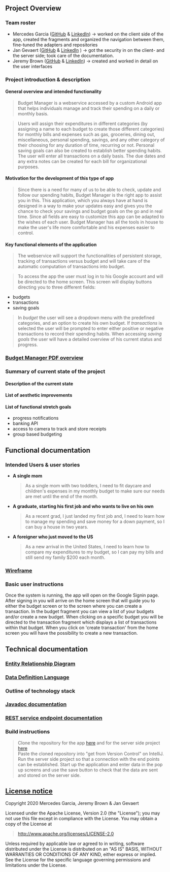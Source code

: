 ## Project Overview

### Team roster

* Mercedes Garcia ([GitHub](https://github.com/Merced-es) & [LinkedIn](https://www.linkedin.com/in/mercedes-garcia-961403139/))
        -> worked on the client side of the app, created the fragments and organized the navigation 
           between them, fine-tuned the adapters and repositories
* Jan Gevaert ([GitHub](https://github.com/jangevaert-design) & [LinkedIn](https://www.linkedin.com/in/jan-b-gevaert/) )
        -> got the security in on the client- and the server side; took care of the documentation.
* Jeremy Brown ([GitHub](https://github.com/jeremybrown505) & [LinkedIn](https://www.linkedin.com/in/jeremy505/))
        -> created and worked in detail on the user interfaces

### Project introduction & description

#### General overview and intended functionality

>Budget Manager is a webservice accessed by a custom Android app that helps individuals manage and
track their spending on a daily or monthly basis.

>Users will assign their expenditures in different categories (by assigning a name to each budget to 
create those different categories) for monthly bills and expenses such as
gas, groceries, dining out, miscellaneous, personal spending, savings, and any other category of 
their choosing for any duration of time, recurring or not. 
Personal saving goals can also be created to establish better spending habits.
The user will enter all transactions on a daily basis. 
The due dates and any extra notes can be created for each bill for organizational purposes. 

#### Motivation for the development of this type of app

>Since there is a need for many of us to be able to check, update and follow our spending habits, 
>Budget Manager is the right app to assist you in this. This application, which you always have at 
>hand is designed in a way to make your updates easy and gives you the chance to check your savings 
>and budget goals on the go and in real time. 
>Since all fields are easy to customize this app can be adapted to the wishes of each
>user. Budget Manager has all the tools in house to make the user's life more comfortable and his 
>expenses easier to control.

#### Key functional elements of the application

>The webservice will support the functionalities of persistent storage, tracking of transactions 
>versus budget and will take care of the automatic computation of transactions into budget.

>To access the app the user must log in to his Google account and will be directed to the home 
screen. This screen will display buttons directing you to three different fields: 
  * budgets
  * transactions
  * saving goals
>In _budget_ the user will see a dropdown menu with the predefined categories, and an option to
create his own budget. 
If _transactions_ is selected the user will be prompted to enter either positive or negative 
transactions to record their spending habits.
When accessing _saving goals_ the user will have a detailed overview of his current status and 
>progress.


### [Budget Manager PDF overview](docs/pdf/budget-manager-android-app.pdf)

### Summary of current state of the project

#### Description of the current state

#### List of aesthetic improvements

#### List of functional stretch goals
   * progress notifications
   * banking API
   * access to camera to track and store receipts 
   * group based budgeting
   
## Functional documentation

### Intended Users & user stories

   * **A single mom**
        > As a single mom with two toddlers, I need to fit daycare and children's expenses 
          in my monthly budget to make sure our needs are met until the end of the month.
    
   * **A graduate, starting his first job and who wants to live on his own**
        > As a recent grad, I just landed my first job and, I need to learn how to manage my 
          spending and save money for a down payment, so I can buy a house in two years.
        
   * **A foreigner who just moved to the US**
        > As a new arrival in the United States, I need to learn how to compare my expenditures to
          my budget, so I can pay my bills and still send my family $200 each month.
                                                  
### [Wireframe](docs/wireframe.md)

### Basic user instructions

Once the system is running, the app will open on the Google Signin page. After signing in you will
arrive on the home screen that will guide you to either the budget screen or to the screen where
you can create a transaction.
In the budget fragment you can view a list of your budgets and/or create a new budget. When clicking
on a specific budget you will be directed to the transaction fragment which displays a list of 
transactions within that budget.
When you click on 'create transaction' from the home screen you will have the possibility to create 
a new transaction.

## Technical documentation

### [Entity Relationship Diagram](docs/erd.md)

### [Data Definition Language](docs/ddl.md)

### Outline of technology stack

### [Javadoc documentation](https://github.com/budget-manager/budget-manager-server/tree/master/docs/javadocs)

### [REST service endpoint documentation](https://github.com/budget-manager/budget-manager-server/tree/master/src/main/java/edu/cnm/deepdive/budgetmanagerservice/controller)

### Build instructions

>Clone the repository for the app [here](https://github.com/budget-manager/budget-manager-android) 
and for the server side project [here](https://github.com/budget-manager/budget-manager-server)                                                                                         
Paste the cloned repository into "get from Version Control" on IntelliJ.
Run the server side project so that a connection with the end points can be established. Start up 
the application and enter data in the pop up screens and use the save button to check that the data
are sent and stored on the server side.


## [License notice](docs/notice.md)

Copyright 2020 Mercedes Garcia, Jeremy Brown & Jan Gevaert

Licensed under the Apache License, Version 2.0 (the "License");
you may not use this file except in compliance with the License.
You may obtain a copy of the License at

> <http://www.apache.org/licenses/LICENSE-2.0>

Unless required by applicable law or agreed to in writing, software
distributed under the License is distributed on an "AS IS" BASIS,
WITHOUT WARRANTIES OR CONDITIONS OF ANY KIND, either express or implied.
See the License for the specific language governing permissions and
limitations under the License.







<!---## External services/sources
   * [Google sign in](https://developers.google.com/identity/sign-in/android/start-integrating)
   >We will use Google sign in to the Android app and have the token passed on the web service for
   authentication. 

## [Entity classes](https://github.com/budget-manager/budget-manager-server/tree/master/src/main/java/edu/cnm/deepdive/budgetmanagerservice/model/entity)



## [Repositories](https://github.com/budget-manager/budget-manager-server/tree/master/src/main/java/edu/cnm/deepdive/budgetmanagerservice/service)

## [REST controllers and application logic services](https://github.com/budget-manager/budget-manager-server/tree/master/src/main/java/edu/cnm/deepdive/budgetmanagerservice/controller)
   
   

